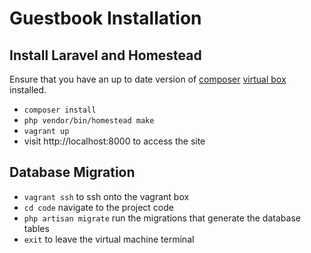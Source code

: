 

# Guestbook Installation

## Install Laravel and Homestead

Ensure that you have an up to date version of [composer](https://getcomposer.org/)
 [virtual box](https://www.virtualbox.org/wiki/Downloads) installed.

- ```composer install```
- ```php vendor/bin/homestead make```
- ```vagrant up```
- visit http://localhost:8000 to access the site

## Database Migration

- ```vagrant ssh``` to ssh onto the vagrant box
- ```cd code``` navigate to the project code
- ```php artisan migrate``` run the migrations that generate the database tables
- ```exit``` to leave the virtual machine terminal

